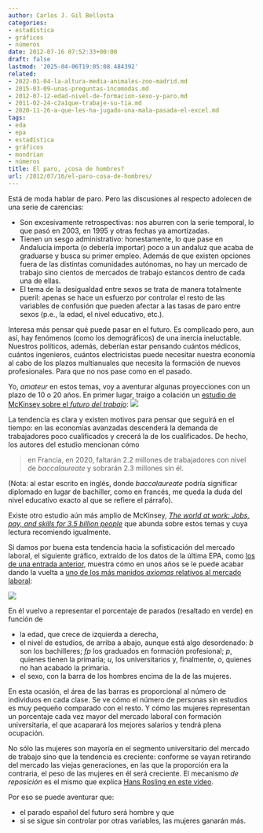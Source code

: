```yaml
---
author: Carlos J. Gil Bellosta
categories:
- estadística
- gráficos
- números
date: 2012-07-16 07:52:33+00:00
draft: false
lastmod: '2025-04-06T19:05:08.484392'
related:
- 2022-01-04-la-altura-media-animales-zoo-madrid.md
- 2015-03-09-unas-preguntas-incomodas.md
- 2012-07-12-edad-nivel-de-formacion-sexo-y-paro.md
- 2011-02-24-c2a1que-trabaje-su-tia.md
- 2020-11-26-a-que-les-ha-jugado-una-mala-pasada-el-excel.md
tags:
- eda
- epa
- estadística
- gráficos
- mondrian
- números
title: El paro, ¿cosa de hombres?
url: /2012/07/16/el-paro-cosa-de-hombres/
---
```


Está de moda hablar de paro. Pero las discusiones al respecto adolecen de una serie de carencias:

* Son excesivamente retrospectivas: nos aburren con la serie temporal, lo que pasó en 2003, en 1995 y otras fechas ya amortizadas.
* Tienen un sesgo administrativo: honestamente, lo que pase en Andalucía importa (o debería importar) poco a un andaluz que acaba de graduarse y busca su primer empleo. Además de que existen opciones fuera de las distintas comunidades autónomas, no hay un mercado de trabajo sino cientos de mercados de trabajo estancos dentro de cada una de ellas.
* El tema de la desigualdad entre sexos se trata de manera totalmente pueril: apenas se hace un esfuerzo por controlar el resto de las variables de confusión que pueden afectar a las tasas de paro entre sexos (p.e., la edad, el nivel educativo, etc.).

Interesa más pensar qué puede pasar en el futuro. Es complicado pero, aun así, hay fenómenos (como los demográficos) de una inercia ineluctable. Nuestros políticos, además, deberían estar pensando cuántos médicos, cuántos ingenieros, cuántos electricistas puede necesitar nuestra economía al cabo de los plazos multianuales que necesita la formación de nuevos profesionales. Para que no nos pase como en el pasado.

Yo, _amateur_ en estos temas, voy a aventurar algunas proyecciones con un plazo de 10 o 20 años. En primer lugar, traigo a colación un [estudio de McKinsey sobre el _futuro del trabajo_](http://www.mckinsey.com/insights/mgi/research/labor_markets/future_of_work_in_advanced_economies):
[![](/wp-uploads/2012/07/evolucion_mercado_trabajo.png#center)
](/wp-uploads/2012/07/evolucion_mercado_trabajo.png#center)

La tendencia es clara y existen motivos para pensar que seguirá en el tiempo: en las economías avanzadas descenderá la demanda de trabajadores poco cualificados y crecerá la de los cualificados. De hecho, los autores del estudio mencionan cómo

>en Francia, en 2020, faltarán 2.2 millones de trabajadores con nivel de _baccalaureate_ y sobrarán 2.3 millones sin él.

(Nota: al estar escrito en inglés, donde _baccalaureate_ podría significar diplomado en lugar de bachiller, como en francés, me queda la duda del nivel educativo exacto al que se refiere el párrafo).

Existe otro estudio aún más amplio de McKinsey, [_The world at work: Jobs, pay, and skills for 3.5 billion people_](http://www.mckinsey.com/Insights/MGI/Research/Labor_Markets/The_world_at_work) que abunda sobre estos temas y cuya lectura recomiendo igualmente.

Si damos por buena esta tendencia hacia la sofisticación del mercado laboral, el siguiente gráfico, extraído de los datos de la última EPA, como [los de una entrada anterior](https://datanalytics.com/2012/07/12/edad-nivel-de-formacion-sexo-y-paro/), muestra cómo en unos años se le puede acabar dando la vuelta a [uno de los más manidos _axiomas_ relativos al mercado laboral](http://rpubs.com/joscani/esalarial):

[![](/wp-uploads/2012/07/paro_hombres_mujeres.png#center)
](/wp-uploads/2012/07/paro_hombres_mujeres.png#center)

En él vuelvo a representar el porcentaje de parados (resaltado en verde) en función de

* la edad, que crece de izquierda a derecha,
* el nivel de estudios, de arriba a abajo, aunque está algo desordenado: _b_ son los bachilleres; _fp_ los graduados en formación profesional; _p_, quienes tienen la primaria; _u_, los universitarios y, finalmente, _o_, quienes no han acabado la primaria.
* el sexo, con la barra de los hombres encima de la de las mujeres.

En esta ocasión, el área de las barras es proporcional al número de individuos en cada clase. Se ve cómo el número de personas sin estudios es muy pequeño comparado con el resto. Y cómo las mujeres representan un porcentaje cada vez mayor del mercado laboral con formación universitaria, el que acaparará los mejores salarios y tendrá plena ocupación.

No sólo las mujeres son mayoría en el segmento universitario del mercado de trabajo sino que la tendencia es creciente: conforme se vayan retirando del mercado las viejas generaciones, en las que la proporción era la contraria, el peso de las mujeres en él será creciente. El mecanismo _de reposición_ es el mismo que explica [Hans Rosling en este vídeo](http://www.ted.com/talks/hans_rosling_on_global_population_growth.html).

Por eso se puede aventurar que:

* el parado español del futuro será hombre y que
* si se sigue sin controlar por otras variables, las mujeres ganarán más.